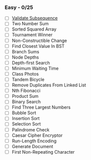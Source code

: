 ### Easy - 0/25

* [ ] [Validate Subsequence](https://www.algoexpert.io/questions/Validate%20Subsequence)
* [ ] Two Number Sum
* [ ] Sorted Squared Array
* [ ] Tournament Winner
* [ ] Non-Constructible Change
* [ ] Find Closest Value In BST
* [ ] Branch Sums
* [ ] Node Depths
* [ ] Depth-first Search
* [ ] Minimum Waiting Time
* [ ] Class Photos
* [ ] Tandem Bicycle
* [ ] Remove Duplicates From Linked List
* [ ] Nth Fibonacci
* [ ] Product Sum
* [ ] Binary Search
* [ ] Find Three Largest Numbers
* [ ] Bubble Sort
* [ ] Insertion Sort
* [ ] Selection Sort
* [ ] Palindrome Check
* [ ] Caesar Cipher Encryptor
* [ ] Run-Length Encoding
* [ ] Generate Document
* [ ] First Non-Repeating Character